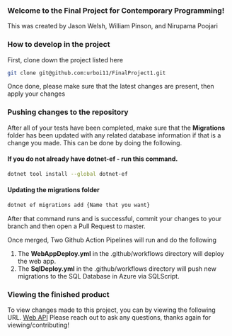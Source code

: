 ### Welcome to the Final Project for Contemporary Programming!

This was created by Jason Welsh, William Pinson, and Nirupama Poojari

### How to develop in the project


First, clone down the project listed here 

```bash
git clone git@github.com:urboi11/FinalProject1.git
```
Once done, please make sure that the latest changes are present, then apply your changes

### Pushing changes to the repository

After all of your tests have been completed, make sure that the **Migrations** folder has been updated with any related database information if that is a change you made. This can be done by doing the following.


#### If you do not already have dotnet-ef - run this command.
```bash
dotnet tool install --global dotnet-ef
```
#### Updating the migrations folder 
```bash
dotnet ef migrations add {Name that you want}
```
After that command runs and is successful, commit your changes to your branch and then open a Pull Request to master.

Once merged, Two Github Action Pipelines will run and do the following <br>
1. The **WebAppDeploy.yml** in the .github/workflows directory will deploy the web app.
2. The **SqlDeploy.yml** in the .github/workflows directory will push new migrations to the SQL Database in Azure via SQLScript.


### Viewing the finished product
To view changes made to this project, you can by viewing the following URL.
[Web API](https://contemporarywebapi-agceb0ebf4ebe0c5.canadacentral-01.azurewebsites.net/swagger/index.html)
Please reach out to ask any questions, thanks again for viewing/contributing!
